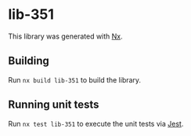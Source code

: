 # lib-351

This library was generated with [Nx](https://nx.dev).

## Building

Run `nx build lib-351` to build the library.

## Running unit tests

Run `nx test lib-351` to execute the unit tests via [Jest](https://jestjs.io).
